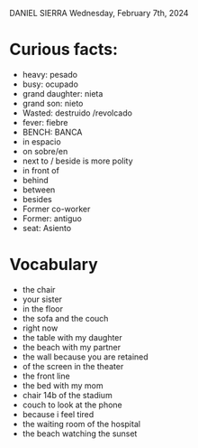 DANIEL SIERRA
Wednesday, February 7th, 2024

# Curious facts:
- heavy: pesado 
- busy: ocupado
- grand daughter: nieta
- grand son: nieto
- Wasted: destruido /revolcado
- fever: fiebre
- BENCH: BANCA
- in espacio
- on sobre/en
- next to / beside is more polity
- in front of
- behind
- between
- besides
- Former co-worker
- Former: antiguo
- seat: Asiento

# Vocabulary
- the chair
- your sister
- in the floor
- the sofa and the couch
- right now
- the table with my daughter
- the beach with my partner
- the wall because you are retained
- of the screen in the theater
- the front line
- the bed with my mom
- chair 14b of the stadium
- couch to look at the phone
- because i feel tired
- the waiting room of the hospital
- the beach watching the sunset